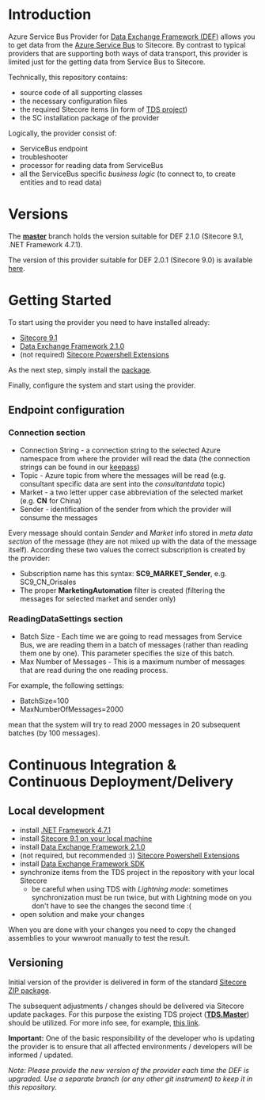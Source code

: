 # Introduction 
Azure Service Bus Provider for [Data Exchange Framework (DEF)](https://doc.sitecore.com/developers/def/21/data-exchange-framework/en/data-exchange-framework.html) allows you to get data from the [Azure Service Bus](https://docs.microsoft.com/en-us/azure/service-bus-messaging/service-bus-messaging-overview) to Sitecore. By contrast to typical providers that are supporting both ways of data transport, this provider is limited just for the getting data from Service Bus to Sitecore.

Technically, this repository contains:
- source code of all supporting classes
- the necessary configuration files
- the required Sitecore items (in form of [TDS project](https://hedgehogdevelopment.github.io/tds/chapter1.html))
- the SC installation package of the provider

Logically, the provider consist of:
- ServiceBus endpoint
- troubleshooter
- processor for reading data from ServiceBus
- all the ServiceBus specific _business logic_ (to connect to, to create entities and to read data)

# Versions
The [**master**](https://oriflame.visualstudio.com/MarketingAutomation/_git/Ori.Providers.AzureServiceBus?version=GBmaster) branch holds the version suitable for DEF 2.1.0 (Sitecore 9.1, .NET Framework 4.7.1). 

The version of this provider suitable for DEF 2.0.1 (Sitecore 9.0) is available [here](https://oriflame.visualstudio.com/MarketingAutomation/_git/MarketingAutomationSC9-Connectors?path=%2FAzureServiceBusProvider.md&version=GBmaster&_a=preview).


# Getting Started
To start using the provider you need to have installed already:
- [Sitecore 9.1](https://dev.sitecore.net/Downloads/Sitecore_Experience_Platform/91/Sitecore_Experience_Platform_91_Initial_Release.aspx)
- [Data Exchange Framework 2.1.0](https://oriflamecosmetics.sharepoint.com/:u:/t/global-it/scguild/EfWfr2UoUh5NmK0xeXeujacBJyjFx9KWRNsafc4p12Vbuw?e=agHzgc) 
- (not required) [Sitecore Powershell Extensions](https://marketplace.sitecore.net/Modules/Sitecore_PowerShell_console.aspx)

As the next step, simply install the [package](https://oriflame.visualstudio.com/MarketingAutomation/_git/Ori.Providers.AzureServiceBus?path=%2FAzure%20Service%20Bus%20Provider-2.0.zip&version=GBmaster).

Finally, configure the system and start using the provider.

## Endpoint configuration
### **Connection** section
* Connection String - a connection string to the selected Azure namespace from where the provider will read the data (the connection strings can be found in our [keepass](https://oriflamecosmetics.sharepoint.com/teams/MarketingAutomation/SitePages/Keepass---team-passwords-in-one-place.aspx))
* Topic - Azure topic from where the messages will be read (e.g. consultant specific data are sent into the *consultantdata* topic)
* Market - a two letter upper case abbreviation of the selected market (e.g. **CN** for China)
* Sender - identification of the sender from which the provider will consume the messages 

Every message should contain *Sender* and *Market* info stored in *meta data section* of the message (they are not mixed up with the data of the message itself).
According these two values the correct subscription is created by the provider: 
* Subscription name has this syntax: **SC9_MARKET_Sender**, e.g. SC9_CN_Orisales
* The proper **MarketingAutomation** filter is created (filtering the messages for selected market and sender only)

### **ReadingDataSettings** section
* Batch Size - Each time we are going to read messages from Service Bus, we are reading them in a batch of messages (rather than reading them one by one). This parameter specifies the size of this batch.
* Max Number of Messages - This is a maximum number of messages that are read during the one reading process.

For example, the following settings:
* BatchSize=100
* MaxNumberOfMessages=2000

mean that the system will try to read 2000 messages in 20 subsequent batches (by 100 messages).

# Continuous Integration & Continuous Deployment/Delivery
## Local development
- install [.NET Framework 4.7.1](https://dotnet.microsoft.com/download/visual-studio-sdks?utm_source=getdotnetsdk&utm_medium=referral)
- install [Sitecore 9.1 on your local machine](https://oriflamecosmetics.sharepoint.com/teams/MarketingAutomation/SitePages/Sitecore-9.1---local-installation.aspx)
- install [Data Exchange Framework 2.1.0](https://oriflamecosmetics.sharepoint.com/:u:/t/global-it/scguild/EfWfr2UoUh5NmK0xeXeujacBJyjFx9KWRNsafc4p12Vbuw?e=agHzgc)
- (not required, but recommended :)) [Sitecore Powershell Extensions](https://marketplace.sitecore.net/Modules/Sitecore_PowerShell_console.aspx)
- install [Data Exchange Framework SDK](https://oriflamecosmetics.sharepoint.com/:u:/t/global-it/scguild/EcwaAEo-gadDv_xYop6o060BwFGiBDbIxRXjIkSliDE1uw?e=Bx2JhV) 
- synchronize items from the TDS project in the repository with your local Sitecore
  - be careful when using TDS with _Lightning mode_: sometimes synchronization must be run twice, but with Lightning mode on you don't have to see the changes the second time :(
- open solution and make your changes

When you are done with your changes you need to copy the changed assemblies to your wwwroot manually to test the result. 

## Versioning
Initial version of the provider is delivered in form of the standard [Sitecore ZIP package](https://oriflame.visualstudio.com/MarketingAutomation/_git/Ori.Providers.AzureServiceBus?path=%2FAzure%20Service%20Bus%20Provider-2.0.zip&version=GBmaster). 

The subsequent adjustments / changes should be delivered via Sitecore update packages. For this purpose the existing TDS project (**[TDS.Master](https://oriflame.visualstudio.com/MarketingAutomation/_git/Ori.Providers.AzureServiceBus?path=%2FTDS.Master&version=GBmaster)**) should be utilized. For more info see, for example, [this link](https://www.hhogdev.com/help/tds/proppackaging). 

**Important:** One of the basic responsibility of the developer who is updating the provider is to ensure that all affected environments / developers will be informed / updated. 

_Note: Please provide the new version of the provider each time the DEF is upgraded. Use a separate branch (or any other git instrument) to keep it in this repository._


